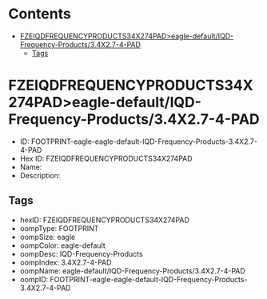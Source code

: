 



Contents
========

* [FZEIQDFREQUENCYPRODUCTS34X274PAD>eagle-default/IQD-Frequency-Products/3.4X2.7-4-PAD](#fzeiqdfrequencyproducts34x274padeagle-defaultiqd-frequency-products34x27-4-pad)
	* [Tags](#tags)

# FZEIQDFREQUENCYPRODUCTS34X274PAD>eagle-default/IQD-Frequency-Products/3.4X2.7-4-PAD

- ID: FOOTPRINT-eagle-eagle-default-IQD-Frequency-Products-3.4X2.7-4-PAD
- Hex ID: FZEIQDFREQUENCYPRODUCTS34X274PAD
- Name: 
- Description: 

## Tags

- hexID: FZEIQDFREQUENCYPRODUCTS34X274PAD
- oompType: FOOTPRINT
- oompSize: eagle
- oompColor: eagle-default
- oompDesc: IQD-Frequency-Products
- oompIndex: 3.4X2.7-4-PAD
- oompName: eagle-default/IQD-Frequency-Products/3.4X2.7-4-PAD
- oompID: FOOTPRINT-eagle-eagle-default-IQD-Frequency-Products-3.4X2.7-4-PAD
